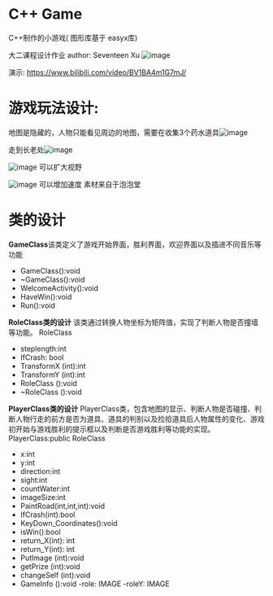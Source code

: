 # C++ Game
C++制作的小游戏( 图形库基于 easyx库)

大二课程设计作业
author: Seventeen Xu 
![image](https://github.com/seventeenxsq/CPP-Game-gaze/assets/50203389/f5aae0f1-0243-468e-9b28-6bc06b1a272f)

演示: https://www.bilibili.com/video/BV1BA4m1G7mJ/

# 游戏玩法设计:
地图是隐藏的，人物只能看见周边的地图，需要在收集3个药水道具![image](https://github.com/seventeenxsq/CPP-Game-gaze/assets/50203389/e6b66f67-bf0e-4b8a-97a1-40ae69dac86c)

走到长老处![image](https://github.com/seventeenxsq/CPP-Game-gaze/assets/50203389/e37752b7-2d0f-4e9d-a9d5-b058e7309c1c)

![image](https://github.com/seventeenxsq/CPP-Game-gaze/assets/50203389/83da1192-18b9-473d-9505-ee91f2900d42)
 可以扩大视野
 
![image](https://github.com/seventeenxsq/CPP-Game-gaze/assets/50203389/5f19d8ae-a672-459c-88c9-6a997b0679ab)
 可以增加速度
素材来自于泡泡堂


# 类的设计

**GameClass**该类定义了游戏开始界面，胜利界面，欢迎界面以及插进不同音乐等功能
+ GameClass():void
+ ~GameClass():void
+ WelcomeActivity():void
+ HaveWin():void
+ Run():void
  
**RoleClass类的设计**
该类通过转换人物坐标为矩阵值，实现了判断人物是否撞墙等功能。
RoleClass
+ steplength:int
+ IfCrash: bool
+ TransformX (int):int
+ TransformY (int):int
+ RoleClass ():void
+ ~RoleClass ():void
   
**PlayerClass类的设计**
PlayerClass类，包含地图的显示、判断人物是否碰撞、判断人物行走的前方是否为道具、道具的判别以及捡拾道具后人物属性的变化、游戏初开始与游戏胜利的提示框以及判断是否游戏胜利等功能的实现。
PlayerClass:public RoleClass
+ x:int
+ y:int
+ direction:int
+ sight:int
+ countWater:int
+ imageSize:int
+ PaintRoad(int,int,int):void
+ IfCrash(int):bool
+ KeyDown_Coordinates():void
+ isWin():bool 
+ return_X(int): int
+ return_Y(int): int
+ PutImage (int):void
+ getPrize (int):void
+ changeSelf (int):void
+ GameInfo ():void
-role: IMAGE
-roleY: IMAGE

